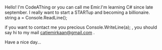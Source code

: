 Hello! I'm CodeAThing or you can call me Emir.I'm learning C# since late september. I really want to  start a STARTup and becoming a billionaire.
string a = Console.ReadLine();

 if you want to contact me you precious Console.WriteLine(a); , you should say hi to my mail catiemirkaan@gmail.com .
 
 Have a nice day...
